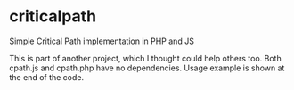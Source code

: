 # criticalpath
Simple Critical Path implementation in PHP and JS

This is part of another project, which I thought could help others too.
Both cpath.js and cpath.php have no dependencies.
Usage example is shown at the end of the code.
